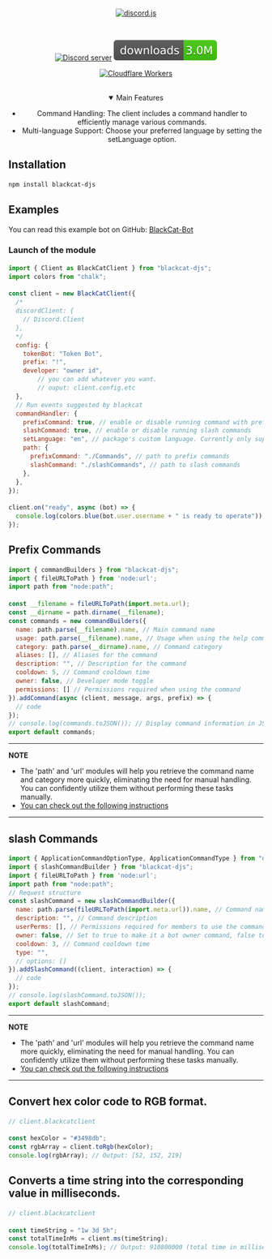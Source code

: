 <div align="center">
	<br />
	<p>
		<a href="https://discord.js.org"><img src="https://discord.js.org/static/logo.svg" width="546" alt="discord.js" /></a>
	</p>
	<br />
	<p>
		<a href="https://discord.com/invite/tSTY36dPWa"><img src="https://img.shields.io/discord/222078108977594368?color=5865F2&logo=discord&logoColor=white" alt="Discord server" /></a>
		<a href="https://www.npmjs.com/package/blackcat-djs"><img src="https://raw.githubusercontent.com/VinhBot/BlackCat-DJS/45b90ba964b8a6468d4001f10fa4fe776ca549fd/assets/logoDownload.svg" alt="npm downloads" /></a>
	</p>
	<p>
		<a href="https://blackcat-profile.vercel.app/"><img src="https://cdn.discordapp.com/attachments/1092880002695036950/1157163138228174898/f49e344952ef03656682df9af7d7e65a.jpg?ex=65729327&is=65601e27&hm=910512a26e1b9cecfe323f1f2a869c85c5e111a16474bc6278b1b71e8468a9de&" alt="Cloudflare Workers" height="44" /></a>
	</p>
  <br/>
	<details open>
    <summary>Main Features</summary>
    <ul>
        <li>Command Handling: The client includes a command handler to efficiently manage various commands.</li>
        <li>Multi-language Support: Choose your preferred language by setting the setLanguage option.</li>
    </ul>
  </details>
</div>

## Installation 
```css
npm install blackcat-djs
```

## Examples

You can read this example bot on GitHub: [BlackCat-Bot](https://github.com/VinhBot/BlackCat-DJS/blob/main/test/index.js)

### Launch of the module
```js
import { Client as BlackCatClient } from "blackcat-djs";
import colors from "chalk";

const client = new BlackCatClient({
  /* 
  discordClient: {
    // Discord.Client
  }, 
  */
  config: {
    tokenBot: "Token Bot",
    prefix: "!",
    developer: "owner id",
		// you can add whatever you want. 
		// ouput: client.config.etc
  },
  // Run events suggested by blackcat
  commandHandler: {
    prefixCommand: true, // enable or disable running command with prefix
    slashCommand: true, // enable or disable running slash commands
    setLanguage: "en", // package's custom language. Currently only supports 2 languages: vi: Vietnamese and en: English
    path: {
      prefixCommand: "./Commands", // path to prefix commands
      slashCommand: "./slashCommands", // path to slash commands
    },
  },
});

client.on("ready", async (bot) => {
  console.log(colors.blue(bot.user.username + " is ready to operate"));
});
```

## Prefix Commands
```js
import { commandBuilders } from "blackcat-djs";
import { fileURLToPath } from 'node:url';
import path from "node:path";

const __filename = fileURLToPath(import.meta.url);
const __dirname = path.dirname(__filename);
const commands = new commandBuilders({
  name: path.parse(__filename).name, // Main command name
  usage: path.parse(__filename).name, // Usage when using the help command
  category: path.parse(__dirname).name, // Command category
  aliases: [], // Aliases for the command
  description: "", // Description for the command
  cooldown: 5, // Command cooldown time
  owner: false, // Developer mode toggle
  permissions: [] // Permissions required when using the command
}).addCommand(async (client, message, args, prefix) => {
  // code
});
// console.log(commands.toJSON()); // Display command information in JSON format
export default commands;
```
---
**NOTE**
- The 'path' and 'url' modules will help you retrieve the command name and category more quickly, eliminating the need for manual handling. You can confidently utilize them without performing these tasks manually.
- [You can check out the following instructions](https://github.com/VinhBot/BlackCat-DJS/blob/main/test/Commands/Utility/ping.js)
---

## slash Commands
```js
import { ApplicationCommandOptionType, ApplicationCommandType } from "discord.js";
import { slashCommandBuilder } from "blackcat-djs";
import { fileURLToPath } from 'node:url';
import path from "node:path";
// Request structure
const slashCommand = new slashCommandBuilder({
  name: path.parse(fileURLToPath(import.meta.url)).name, // Command name, can be in uppercase or lowercase as desired
  description: "", // Command description
  userPerms: [], // Permissions required for members to use the command
  owner: false, // Set to true to make it a bot owner command, false to disable
  cooldown: 3, // Command cooldown time
  type: "",
  // options: []
}).addSlashCommand((client, interaction) => {
  // code
});
// console.log(slashCommand.toJSON());
export default slashCommand;

```
---
**NOTE**
- The 'path' and 'url' modules will help you retrieve the command name more quickly, eliminating the need for manual handling. You can confidently utilize them without performing these tasks manually.
- [You can check out the following instructions](https://github.com/VinhBot/BlackCat-DJS/blob/main/test/slashCommands/Utility/ping.js)
---

## Convert hex color code to RGB format.
```js
// client.blackcatclient

const hexColor = "#3498db";
const rgbArray = client.toRgb(hexColor);
console.log(rgbArray); // Output: [52, 152, 219]
```

## Converts a time string into the corresponding value in milliseconds.
```js
// client.blackcatclient

const timeString = "1w 3d 5h";
const totalTimeInMs = client.ms(timeString);
console.log(totalTimeInMs); // Output: 910800000 (total time in milliseconds)
```